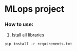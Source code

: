 # MLops project

### How to use:
1. Istall all libraries
```commandline
pip install -r requirements.txt
```